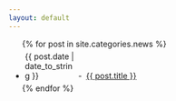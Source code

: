 ```yaml
---
layout: default
---
```


  <ul>
    {% for post in site.categories.news %}
      <li style="margin:5px 5px 5px 5px;">
        <span style="width:90px;display:-moz-inline-box;display:inline-block;">{{ post.date | date_to_string }}</span>
        <span style="width:10px;display:-moz-inline-box;display:inline-block;">-</span>
        <a href="{{ post.url }}">{{ post.title }}</a>
      </li>
    {% endfor %}
  </ul>

